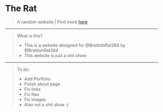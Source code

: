 #    The Rat

> A random website | Find more <a href="https://brattishrat384.xyz/" target="_blank">here</a>
---
> What is this?
> - This is a website designed for @BrattishRat384 by @BrattishRat384
> - This website is just a shit show
---
> To do:
> - Add Portfolio
> - Finish about page
> - Fix links
> - Fix Nav
> - Fix images
> - Also not a shit show :)
